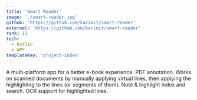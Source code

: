 ```yaml
---
title: 'Smart Reader'
image: './smart-reader.jpg'
github: 'https://github.com/karimit/smart-reader'
external: 'https://github.com/karimit/smart-reader'
rank: 11
tech:
  - Kotlin
  - WPF
templateKey: 'project-index'
---
```


A multi-platform app for a better e-book experience.
PDF annotation. Works on scanned documents by manually applying virtual lines, then applying the highlighting to the lines (or segments of them).
Note & highlight index and search.
OCR support for highlighted lines.